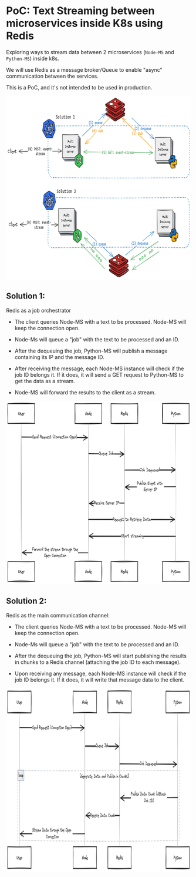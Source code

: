 # PoC: Text Streaming between microservices inside K8s using Redis

Exploring ways to stream data between 2 microservices (`Node-MS` and `Python-MS`) inside k8s.

We will use Redis as a message broker/Queue to enable "async" communication between the services.

This is a PoC, and it's not intended to be used in production.

<p align="center">
  <img alt="diagram" src="./assets/diag.png" height="500" />
</p>


## Solution 1:

Redis as a job orchestrator

- The client queries Node-MS with a text to be processed. Node-MS will keep the connection open.

- Node-Ms will queue a "job" with the text to be processed and an ID.

- After the dequeuing the job, Python-MS will publish a message containing its IP and the message ID.

- After receiving the message, each Node-MS instance will check if the job ID belongs it. If it does, it will send a GET request to Python-MS to get the data as a stream.

- Node-MS will forward the results to the client as a stream.

<p align="center">
  <img alt="diagram" src="./assets/solution-1-seq.png" height="500" />
</p>

## Solution 2:

Redis as the main communication channel:

- The client queries Node-MS with a text to be processed. Node-MS will keep the connection open.

- Node-Ms will queue a "job" with the text to be processed and an ID.

- After the dequeuing the job, Python-MS will start publishing the results in chunks to a Redis channel (attaching the job ID to each message).

- Upon receiving any message, each Node-MS instance will check if the job ID belongs it. If it does, it will write that message data to the client.

<p align="center">
  <img alt="diagram" src="./assets/solution-2-seq.png" height="500" />
</p>
